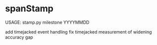 # spanStamp
USAGE:  stamp.py milestone YYYYMMDD
 
add timejacked event handling
fix timejacked measurement of widening accuracy gap
